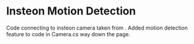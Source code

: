 # Insteon Motion Detection
Code connecting to insteon camera taken from <source>.
Added motion detection feature to code in Camera.cs way down the page.
